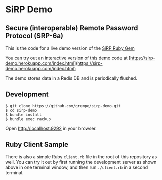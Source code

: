 # SiRP Demo

## Secure (interoperable) Remote Password Protocol (SRP-6a)

This is the code for a live demo version of the [SiRP Ruby Gem](https://github.com/grempe/sirp)

You can try out an interactive version of this demo code at [https://sirp-demo.herokuapp.com/index.html](https://sirp-demo.herokuapp.com/index.html)

The demo stores data in a Redis DB and is periodically flushed.

## Development

```
$ git clone https://github.com/grempe/sirp-demo.git
$ cd sirp-demo
$ bundle install
$ bundle exec rackup
```
Open [http://localhost:9292](http://localhost:9292) in your browser.

## Ruby Client Sample

There is also a simple Ruby `client.rb` file in the root of this repository
as well.  You can try it out by first running the development server as shown
above in one terminal window, and then run `./client.rb` in a second terminal.
